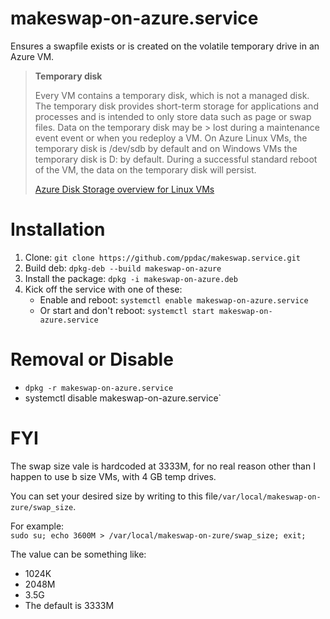 # makeswap-on-azure.service
Ensures a swapfile exists or is created on the volatile temporary drive in an Azure VM.
> **Temporary disk**
>
> Every VM contains a temporary disk, which is not a managed disk. The temporary disk provides short-term storage for 
> applications and processes and is intended to only store data such as page or swap files. Data on the temporary disk may be > lost during a maintenance event event or when you redeploy a VM. On Azure Linux VMs, the temporary disk is /dev/sdb by 
> default and on Windows VMs the temporary disk is D: by default. During a successful standard reboot of the VM, the data on 
> the temporary disk will persist.
>
> [Azure Disk Storage overview for Linux VMs](https://docs.microsoft.com/en-us/azure/virtual-machines/linux/managed-disks-overview?toc=%2Fazure%2Fvirtual-machines%2Flinux%2Ftoc.json#temporary-disk)

# Installation
 1. Clone: `git clone https://github.com/ppdac/makeswap.service.git`
 2. Build deb: `dpkg-deb --build makeswap-on-azure`
 3. Install the package: `dpkg -i makeswap-on-azure.deb`
 4. Kick off the service with one of these:
 	* Enable and reboot: `systemctl enable makeswap-on-azure.service`
	* Or start and don't reboot: `systemctl start makeswap-on-azure.service`
 
# Removal or Disable
* `dpkg -r makeswap-on-azure.service`
* systemctl disable makeswap-on-azure.service`
 
# FYI
The swap size vale is hardcoded at 3333M, for no real reason other than I happen to use b size VMs, with 4 GB temp drives.

You can set your desired size by writing to this file`/var/local/makeswap-on-zure/swap_size`.

For example:  
`sudo su; echo 3600M > /var/local/makeswap-on-zure/swap_size; exit;`

The value can be something like:
   * 1024K
   * 2048M
   * 3.5G
   * The default is 3333M
